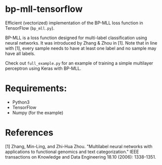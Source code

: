 # bp-mll-tensorflow
Efficient (vectorized) implementation of the BP-MLL loss function in TensorFlow (```bp_mll.py```). 

BP-MLL is a loss function designed for multi-label classification using neural networks. It was introduced by Zhang & Zhou in [1]. Note that in line with [1], every sample needs to have at least one label and no sample may have all labels.

Check out ```full_example.py``` for an example of training a simple multilayer perceptron using Keras with BP-MLL.

# Requirements: 
- Python3
- TensorFlow
- Numpy (for the example)

# References
[1] Zhang, Min-Ling, and Zhi-Hua Zhou. "Multilabel neural networks with applications to functional genomics and text categorization." IEEE transactions on Knowledge and Data Engineering 18.10 (2006): 1338-1351.
